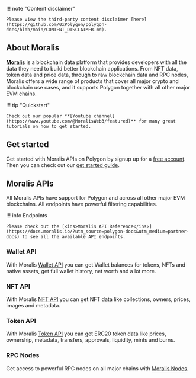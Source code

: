 
!!! note "Content disclaimer"

    Please view the third-party content disclaimer [here](https://github.com/0xPolygon/polygon-docs/blob/main/CONTENT_DISCLAIMER.md).

## About Moralis

**[Moralis](https://moralis.io/?utm_source=polygon-docs&utm_medium=partner-docs)** is a blockchain data platform that provides developers with all the data they need to build better blockchain applications. From NFT data, token data and price data, through to raw blockchain data and RPC nodes, Moralis offers a wide range of products that cover all major crypto and blockchain use cases, and it supports Polygon together with all other major EVM chains.

!!! tip "Quickstart"

    Check out our popular **[Youtube channel](https://www.youtube.com/@MoralisWeb3/featured)** for many great tutorials on how to get started.

## Get started

Get started with Moralis APIs on Polygon by signup up for a [free account](https://admin.moralis.io/register?utm_source=polygon-docs&utm_medium=partner-docs). Then you can check out our [get started guide](https://docs.moralis.io/web3-data-api/evm/get-your-api-key/?utm_source=polygon-docs&utm_medium=partner-docs).

## Moralis APIs

All Moralis APIs have support for Polygon and across all other major EVM blockchains. All endpoints have powerful filtering capabilities. 

!!! info Endpoints

    Please check out the [<ins>Moralis API Reference</ins>](https://docs.moralis.io/?utm_source=polygon-docs&utm_medium=partner-docs) to see all the available API endpoints.

### Wallet API

With Moralis [<ins>Wallet API</ins>](https://moralis.io/api/wallet/?utm_source=polygon-docs&utm_medium=partner-docs) you can get Wallet balances for tokens, NFTs and native assets, get full wallet history, net worth and a lot more. 

### NFT API

With Moralis [<ins>NFT API</ins>](https://moralis.io/api/nft/?utm_source=polygon-docs&utm_medium=partner-docs) you can get NFT data like collections, owners, prices, images and metadata. 

### Token API

With Moralis [<ins>Token API</ins>](https://moralis.io/api/token/?utm_source=polygon-docs&utm_medium=partner-docs) you can get ERC20 token data like prices, ownership, metadata, transfers, approvals, liquidity, mints and burns. 

### RPC Nodes

Get access to powerful RPC nodes on all major chains with [<ins>Moralis Nodes</ins>](https://moralis.io/nodes/?utm_source=polygon-docs&utm_medium=partner-docs). 
